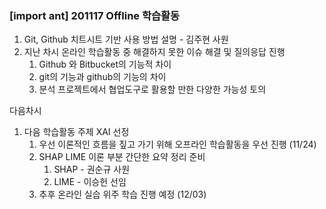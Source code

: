 ### [import ant] 201117 Offline 학습활동

1. Git, Github 치트시트 기반 사용 방법 설명 - 김주현 사원
2. 지난 차시 온라인 학습활동 중 해결하지 못한 이슈 해결 및 질의응답 진행
   1. Github 와 Bitbucket의 기능적 차이
   2. git의 기능과 github의 기능의 차이
   3. 분석 프로젝트에서 협업도구로 활용할 만한 다양한 가능성 토의



다음차시

1. 다음 학습활동 주제 XAI 선정
   1. 우선 이론적인 흐름을 짚고 가기 위해 오프라인 학습활동을 우선 진행 (11/24)
   2. SHAP LIME 이론 부분 간단한 요약 정리 준비
      1. SHAP - 권순규 사원
      2. LIME - 이승헌 선임 
   3. 추후 온라인 실습 위주 학습 진행 예정 (12/03)
